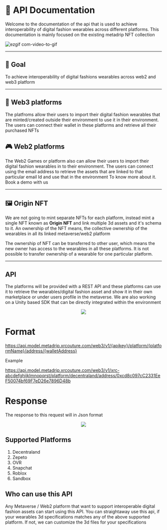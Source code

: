 # 📙 API Documentation

Welcome to the documentation of the api that is used to achieve interoperability of digital fashion wearables across different platforms. This documentation is mainly focused on the existing metadrip NFT collection

![ezgif com-video-to-gif](https://user-images.githubusercontent.com/122074866/234850975-50f66b94-4833-448f-8f58-0bc3f16a37aa.gif)

---

## 🥅 Goal

To achieve interoperability of digital fashions wearables across web2 and web3 platform

---

## 🔗 Web3 platforms

  The platfroms allow their users to import their digital fashion wearables that are minted/created outside their environment to use it in their environment. The users can connect their wallet in these platforms and retrieve all their purchased NFTs
  
## 🎮 Web2 platforms

  The Web2 Games or platform also can allow their users to import their digital fashion wearables in to their environment. The users can connect using the email address to retrieve the assets that are linked to that particular email Id and use that in the environment  To know more about it. Book a demo with us

---

## 🖼️ Origin NFT

  We are not going to mint separate NFTs for each platform, instead mint a single NFT known as **Origin NFT** and link multiple 3d assets and it's schema to it. 
An ownership of the NFT means, the collective ownership of the wearables in all its linked metaverse/web2 platform

  The ownership of NFT can be transferred to other user, which means the new owner has access to the wearables in all these platforms. 
It is not possible to transfer ownership of a wearable for one particular platform.

---

## API

  The platforms will be provided with a REST API and these platforms can use it to retrieve the wearables/digital fashion asset and show it in their own marketplace or under users profile in the metaverse. We are also working on a Unity based SDK that can be directly integrated within the environment
  
  
<div align="center">
      <img src="https://user-images.githubusercontent.com/122074866/234560521-49e9574a-0ecc-4322-9e83-11342ba989ab.png">
</div>

# Format

https://api.model.metadrip.xrcouture.com/web3/v1/{apikey}/platform/{platformName}/address/{walletAddress}

Example

https://api.model.metadrip.xrcouture.com/web3/v1/xrc-abcdefghijklmnopqrst/platform/decentraland/address/0xcd8c097cC2331EeF50074bf69F7eD26e7896D48b

# Response
The response to this request will in Json format


<div align="center">
      <img src="https://user-images.githubusercontent.com/122074866/234604017-075b4c34-4956-4bbb-ac96-26373400f3a1.png">
</div>

## Supported Platforms

1) Decentraland
2) Zepeto
3) OVR
4) Snapchat
5) Roblox
6) Sandbox

## Who can use this API

  Any Metaverse / Web2 platform that want to support interoperable digital fashion assets can start using this API. You can straightaway use this api, if your wearables 3d specifications matches any of the above supported platform. If not, we can customize the 3d files for your specifications



